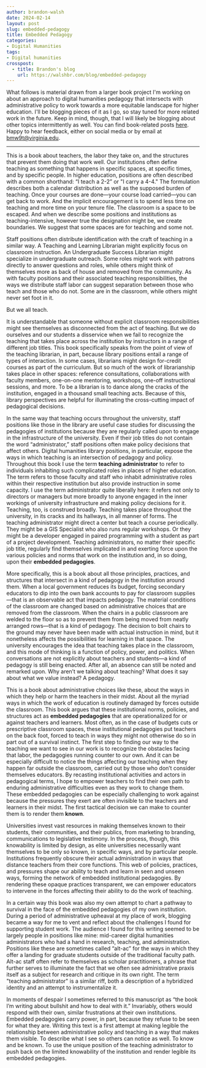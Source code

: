 ```yaml
---
author: brandon-walsh
date: 2024-02-14
layout: post
slug: embedded-pedagogy
title: Embedded Pedagogy
categories:
- Digital Humanities
tags:
- Digital humanities
crosspost:
  - title: Brandon's blog
    url: https://walshbr.com/blog/embedded-pedagogy
---
```

What follows is material drawn from a larger book project I'm working on about an approach to digital humanities pedagogy that intersects with administrative policy to work towards a more equitable landscape for higher education. I'll be blogging pieces of it as I go, so stay tuned for more related work in the future. Keep in mind, though, that I will likely be blogging about other topics intermittently as well. You can find book-related posts [here](/tag/book/). Happy to hear feedback, either on social media or by email at [bmw9t@virginia.edu](bmw9t@virginia.edu).

---

This is a book about teachers, the labor they take on, and the structures that prevent them doing that work well. Our institutions often define teaching as something that happens in specific spaces, at specific times, and by specific people. In higher education, positions are often described with a common shorthand: “I teach a 2-2” or "I carry a 4-4." The formulation describes both a calendar distribution as well as the supposed burden of teaching. Once your courses are done—your course load carried—you can get back to work. And the implicit encouragement is to spend less time on teaching and more time on your tenure file. The classroom is a space to be escaped. And when we describe some positions and institutions as teaching-intensive, however true the designation might be, we create boundaries. We suggest that some spaces are for teaching and some not.

Staff positions often distribute identification with the craft of teaching in a similar way. A Teaching and Learning Librarian might explicitly focus on classroom instruction. An Undergraduate Success Librarian might specialize in undergraduate outreach. Some roles might work with patrons directly to answer questions and roles, while others might think of themselves more as back of house and removed from the community. As with faculty positions and their associated teaching responsibilities, the ways we distribute staff labor can suggest separation between those who teach and those who do not. Some are in the classroom, while others might never set foot in it.

But we all teach.

It is understandable that someone without explicit classroom responsibilities might see themselves as disconnected from the act of teaching. But we do ourselves and our students a disservice when we fail to recognize the teaching that takes place across the institution by instructors in a range of different job titles. This book specifically speaks from the point of view of the teaching librarian, in part, because library positions entail a range of types of interaction. In some cases, librarians might design for-credit courses as part of the curriculum. But so much of the work of librarianship takes place in other spaces: reference consultations, collaborations with faculty members, one-on-one mentoring, workshops, one-off instructional sessions, and more. To be a librarian is to dance along the cracks of the institution, engaged in a thousand small teaching acts. Because of this, library perspectives are helpful for illuminating the cross-cutting impact of pedagogical decisions. 

In the same way that teaching occurs throughout the university, staff positions like those in the library are useful case studies for discussing the pedagogies of institutions because they are regularly called upon to engage in the infrastructure of the university. Even if their job titles do not contain the word “administrator,” staff positions often make policy decisions that affect others. Digital humanities library positions, in particular, expose the ways in which teaching is an intersection of pedagogy and policy. Throughout this book I use the term **teaching administrator** to refer to individuals inhabiting such complicated roles in places of higher education. The term refers to those faculty and staff who inhabit administrative roles within their respective institution but also provide instruction in some capacity. I use the term administrator quite liberally here: it refers not only to directors or managers but more broadly to anyone engaged in the inner workings of university infrastructure and making policy decisions for it. Teaching, too, is construed broadly. Teaching takes place throughout the university, in its cracks and its hallways, in all manner of forms. The teaching administrator might direct a center but teach a course periodically. They might be a GIS Specialist who also runs regular workshops. Or they might be a developer engaged in paired programming with a student as part of a project development. Teaching administrators, no matter their specific job title, regularly find themselves implicated in and exerting force upon the various policies and norms that work on the institution and, in so doing, upon their **embedded pedagogies**. 

More specifically, this is a book about all those principles, practices, and structures that intersect in a kind of pedagogy in the institution around them. When a local government reduces its budget, forcing secondary educators to dip into the own bank accounts to pay for classroom supplies—that is an observable act that impacts pedagogy. The material conditions of the classroom are changed based on administrative choices that are removed from the classroom. When the chairs in a public classroom are welded to the floor so as to prevent them from being moved from neatly arranged rows—that is a kind of pedagogy. The decision to bolt chairs to the ground may never have been made with actual instruction in mind, but it nonetheless affects the possibilities for learning in that space. The university encourages the idea that teaching takes place in the classroom, and this mode of thinking is a function of policy, power, and politics. When conversations are not explicitly about teachers and students—a kind of pedagogy is still being enacted. After all, an absence can still be noted and remarked upon. Why aren’t we talking about teaching? What does it say about what we value instead? A pedagogy. 

This is a book about administrative choices like these, about the ways in which they help or harm the teachers in their midst. About all the myriad ways in which the work of education is routinely damaged by forces outside the classroom. This book argues that these institutional norms, policies, and structures act as **embedded pedagogies** that are operationalized for or against teachers and learners. Most often, as in the case of budgets cuts or prescriptive classroom spaces, these institutional pedagogies put teachers on the back foot, forced to teach in ways they might not otherwise do so in part out of a survival instinct. The first step to finding our way to the teaching we want to see in our work is to recognize the obstacles facing that labor, the pedagogies running counter to our own. And it can be especially difficult to notice the things affecting our teaching when they happen far outside the classroom, carried out by those who don’t consider themselves educators. By recasting institutional activities and actors in pedagogical terms, I hope to empower teachers to find their own path to enduring administrative difficulties even as they work to change them. These embedded pedagogies can be especially challenging to work against because the pressures they exert are often invisible to the teachers and learners in their midst. The first tactical decision we can make to counter them is to render them **known**. 

Universities invest vast resources in making themselves known to their students, their communities, and their publics, from marketing to branding, communications to legislative testimony. In the process, though, this knowability is limited by design, as elite universities necessarily want themselves to be only so known, in specific ways, and by particular people. Institutions frequently obscure their actual administration in ways that distance teachers from their core functions. This web of policies, practices, and pressures shape our ability to teach and learn in seen and unseen ways, forming the network of embedded institutional pedagogies. By rendering these opaque practices transparent, we can empower educators to intervene in the forces affecting their ability to do the work of teaching.

In a certain way this book was also my own attempt to chart a pathway to survival in the face of the embedded pedagogies of my own institution. During a period of administrative upheaval at my place of work, blogging became a way for me to vent and reflect about the challenges I found for supporting student work. The audience I found for this writing seemed to be largely people in positions like mine: mid-career digital humanities administrators who had a hand in research, teaching, and administration. Positions like these are sometimes called “alt-ac” for the ways in which they offer a landing for graduate students outside of the traditional faculty path. Alt-ac staff often refer to themselves as scholar practitioners, a phrase that further serves to illuminate the fact that we often see administrative praxis itself as a subject for research and critique in its own right. The term "teaching administrator" is a similar riff, both a description of a hybridized identity and an attempt to instrumentalize it.

In moments of despair I sometimes referred to this manuscript as “the book I’m writing about bullshit and how to deal with it.” Invariably, others would respond with their own, similar frustrations at their own institutions. Embedded pedagogies carry power, in part, because they refuse to be seen for what they are. Writing this text is a first attempt at making legible the relationship between administrative policy and teaching in a way that makes them visible. To describe what I see so others can notice as well. To know and be known. To use the unique position of the teaching administrator to push back on the limited knowability of the institution and render legible its embedded pedagogies. 
